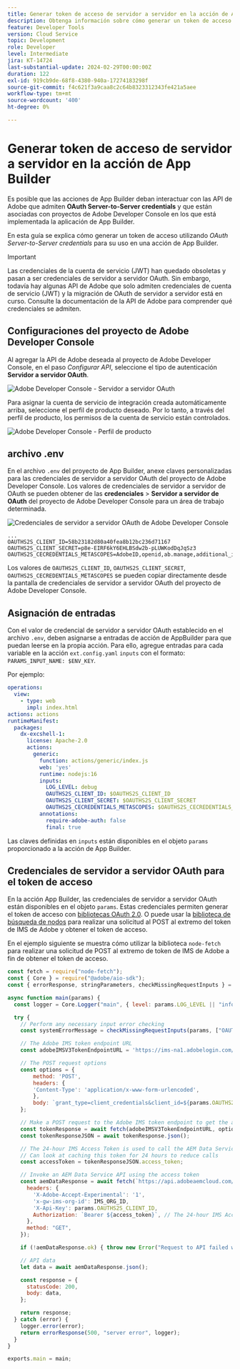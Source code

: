 ```yaml
---
title: Generar token de acceso de servidor a servidor en la acción de App Builder
description: Obtenga información sobre cómo generar un token de acceso mediante las credenciales de servidor a servidor de OAuth para su uso en una acción de App Builder.
feature: Developer Tools
version: Cloud Service
topic: Development
role: Developer
level: Intermediate
jira: KT-14724
last-substantial-update: 2024-02-29T00:00:00Z
duration: 122
exl-id: 919cb9de-68f8-4380-940a-17274183298f
source-git-commit: f4c621f3a9caa8c2c64b8323312343fe421a5aee
workflow-type: tm+mt
source-wordcount: '400'
ht-degree: 0%

---
```


# Generar token de acceso de servidor a servidor en la acción de App Builder

Es posible que las acciones de App Builder deban interactuar con las API de Adobe que admiten **OAuth Server-to-Server credentials** y que están asociadas con proyectos de Adobe Developer Console en los que está implementada la aplicación de App Builder.

En esta guía se explica cómo generar un token de acceso utilizando _OAuth Server-to-Server credentials_ para su uso en una acción de App Builder.

>[!IMPORTANT]
>
> Las credenciales de la cuenta de servicio (JWT) han quedado obsoletas y pasan a ser credenciales de servidor a servidor OAuth. Sin embargo, todavía hay algunas API de Adobe que solo admiten credenciales de cuenta de servicio (JWT) y la migración de OAuth de servidor a servidor está en curso. Consulte la documentación de la API de Adobe para comprender qué credenciales se admiten.

## Configuraciones del proyecto de Adobe Developer Console

Al agregar la API de Adobe deseada al proyecto de Adobe Developer Console, en el paso _Configurar API_, seleccione el tipo de autenticación **Servidor a servidor OAuth**.

![Adobe Developer Console - Servidor a servidor OAuth](./assets/s2s-auth/oauth-server-to-server.png)

Para asignar la cuenta de servicio de integración creada automáticamente arriba, seleccione el perfil de producto deseado. Por lo tanto, a través del perfil de producto, los permisos de la cuenta de servicio están controlados.

![Adobe Developer Console - Perfil de producto](./assets/s2s-auth/select-product-profile.png)

## archivo .env

En el archivo `.env` del proyecto de App Builder, anexe claves personalizadas para las credenciales de servidor a servidor OAuth del proyecto de Adobe Developer Console. Los valores de credenciales de servidor a servidor de OAuth se pueden obtener de las __credenciales__ > __Servidor a servidor de OAuth__ del proyecto de Adobe Developer Console para un área de trabajo determinada.

![Credenciales de servidor a servidor OAuth de Adobe Developer Console](./assets/s2s-auth/oauth-server-to-server-credentials.png)

```
...
OAUTHS2S_CLIENT_ID=58b23182d80a40fea8b12bc236d71167
OAUTHS2S_CLIENT_SECRET=p8e-EIRF6kY6EHLBSdw2b-pLUWKodDqJqSz3
OAUTHS2S_CECREDENTIALS_METASCOPES=AdobeID,openid,ab.manage,additional_info.projectedProductContext,read_organizations,read_profile,account_cluster.read
```

Los valores de `OAUTHS2S_CLIENT_ID`, `OAUTHS2S_CLIENT_SECRET`, `OAUTHS2S_CECREDENTIALS_METASCOPES` se pueden copiar directamente desde la pantalla de credenciales de servidor a servidor OAuth del proyecto de Adobe Developer Console.

## Asignación de entradas

Con el valor de credencial de servidor a servidor OAuth establecido en el archivo `.env`, deben asignarse a entradas de acción de AppBuilder para que puedan leerse en la propia acción. Para ello, agregue entradas para cada variable en la acción `ext.config.yaml` `inputs` con el formato: `PARAMS_INPUT_NAME: $ENV_KEY`.

Por ejemplo:

```yaml
operations:
  view:
    - type: web
      impl: index.html
actions: actions
runtimeManifest:
  packages:
    dx-excshell-1:
      license: Apache-2.0
      actions:
        generic:
          function: actions/generic/index.js
          web: 'yes'
          runtime: nodejs:16
          inputs:
            LOG_LEVEL: debug
            OAUTHS2S_CLIENT_ID: $OAUTHS2S_CLIENT_ID
            OAUTHS2S_CLIENT_SECRET: $OAUTHS2S_CLIENT_SECRET
            OAUTHS2S_CECREDENTIALS_METASCOPES: $OAUTHS2S_CECREDENTIALS_METASCOPES
          annotations:
            require-adobe-auth: false
            final: true
```

Las claves definidas en `inputs` están disponibles en el objeto `params` proporcionado a la acción de App Builder.

## Credenciales de servidor a servidor OAuth para el token de acceso

En la acción App Builder, las credenciales de servidor a servidor OAuth están disponibles en el objeto `params`. Estas credenciales permiten generar el token de acceso con [bibliotecas OAuth 2.0](https://oauth.net/code/). O puede usar la [biblioteca de búsqueda de nodos](https://www.npmjs.com/package/node-fetch) para realizar una solicitud al POST al extremo del token de IMS de Adobe y obtener el token de acceso.

En el ejemplo siguiente se muestra cómo utilizar la biblioteca `node-fetch` para realizar una solicitud de POST al extremo de token de IMS de Adobe a fin de obtener el token de acceso.

```javascript
const fetch = require("node-fetch");
const { Core } = require("@adobe/aio-sdk");
const { errorResponse, stringParameters, checkMissingRequestInputs } = require("../utils");

async function main(params) {
  const logger = Core.Logger("main", { level: params.LOG_LEVEL || "info" });

  try {
    // Perform any necessary input error checking
    const systemErrorMessage = checkMissingRequestInputs(params, ["OAUTHS2S_CLIENT_ID", "OAUTHS2S_CLIENT_SECRET", "OAUTHS2S_CECREDENTIALS_METASCOPES"], []);

    // The Adobe IMS token endpoint URL
    const adobeIMSV3TokenEndpointURL = 'https://ims-na1.adobelogin.com/ims/token/v3';

    // The POST request options
    const options = {
        method: 'POST',
        headers: {
        'Content-Type': 'application/x-www-form-urlencoded',
        },
        body: `grant_type=client_credentials&client_id=${params.OAUTHS2S_CLIENT_ID}&client_secret=${params.OAUTHS2S_CLIENT_SECRET}&scope=${params.OAUTHS2S_CECREDENTIALS_METASCOPES}`,
    };

    // Make a POST request to the Adobe IMS token endpoint to get the access token
    const tokenResponse = await fetch(adobeIMSV3TokenEndpointURL, options);
    const tokenResponseJSON = await tokenResponse.json();

    // The 24-hour IMS Access Token is used to call the AEM Data Service API
    // Can look at caching this token for 24 hours to reduce calls
    const accessToken = tokenResponseJSON.access_token;

    // Invoke an AEM Data Service API using the access token
    const aemDataResponse = await fetch(`https://api.adobeaemcloud.com/adobe/stats/statistics/contentRequestsQuota?imsOrgId=${IMS_ORG_ID}&current=true`, {
      headers: {
        'X-Adobe-Accept-Experimental': '1',
        'x-gw-ims-org-id': IMS_ORG_ID,
        'X-Api-Key': params.OAUTHS2S_CLIENT_ID,
        Authorization: `Bearer ${access_token}`, // The 24-hour IMS Access Token
      },
      method: "GET",
    });

    if (!aemDataResponse.ok) { throw new Error("Request to API failed with status code " + aemDataResponse.status);}

    // API data
    let data = await aemDataResponse.json();

    const response = {
      statusCode: 200,
      body: data,
    };

    return response;
  } catch (error) {
    logger.error(error);
    return errorResponse(500, "server error", logger);
  }
}

exports.main = main;
```
